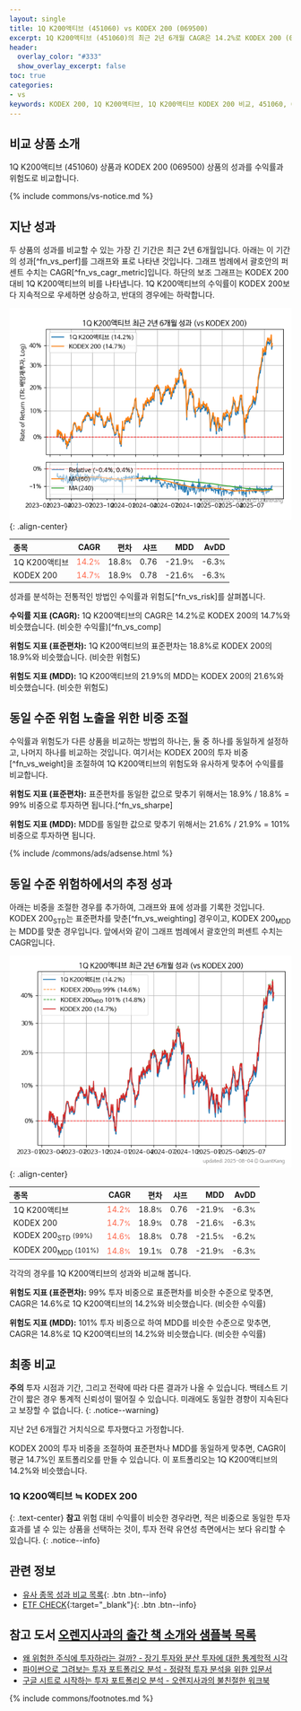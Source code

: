 ```yaml
---
layout: single
title: 1Q K200액티브 (451060) vs KODEX 200 (069500)
excerpt: 1Q K200액티브 (451060)의 최근 2년 6개월 CAGR은 14.2%로 KODEX 200 (069500)의 14.7%와 비슷했습니다.
header:
  overlay_color: "#333"
  show_overlay_excerpt: false
toc: true
categories:
- vs
keywords: KODEX 200, 1Q K200액티브, 1Q K200액티브 KODEX 200 비교, 451060, 069500, 451060 451060 비교
---
```


## 비교 상품 소개


1Q K200액티브 (451060) 상품과 KODEX 200 (069500) 상품의 성과를 수익률과 위험도로 비교합니다.





{% include commons/vs-notice.md %}

## 지난 성과

두 상품의 성과를 비교할 수 있는 가장 긴 기간은 최근 2년 6개월입니다. 아래는 이 기간의 성과[^fn_vs_perf]를 그래프와 표로 나타낸 것입니다.
그래프 범례에서 괄호안의 퍼센트 수치는 CAGR[^fn_vs_cagr_metric]입니다.
하단의 보조 그래프는 KODEX 200 대비 1Q K200액티브의 비를 나타냅니다.
1Q K200액티브의 수익률이 KODEX 200보다 지속적으로 우세하면 상승하고, 반대의 경우에는 하락합니다.

![1Q K200액티브](/vs/images/451060-vs-069500_dual.png){: .align-center}

| **종목** | **CAGR** | **편차** | **샤프** | **MDD** | **AvDD** |
| :------------ | ------: | -----------: | -------: | ------: | -------: |
| 1Q K200액티브 | <span style="color: tomato">14.2<small>%</small></span> | 18.8<small>%</small> | 0.76 | -21.9<small>%</small> | -6.3<small>%</small> |
| KODEX 200 | <span style="color: tomato">14.7<small>%</small></span> | 18.9<small>%</small> | 0.78 | -21.6<small>%</small> | -6.3<small>%</small> |

<!-- more -->


성과를 분석하는 전통적인 방법인 수익률과 위험도[^fn_vs_risk]를 살펴봅니다.

**수익률 지표 (CAGR):** 1Q K200액티브의 CAGR은 14.2%로 KODEX 200의 14.7%와 비슷했습니다. (비슷한 수익률)[^fn_vs_comp]

**위험도 지표 (표준편차):** 1Q K200액티브의 표준편차는 18.8%로 KODEX 200의 18.9%와 비슷했습니다. (비슷한 위험도)

**위험도 지표 (MDD):** 1Q K200액티브의 21.9%의 MDD는 KODEX 200의 21.6%와 비슷했습니다. (비슷한 위험도)



## 동일 수준 위험 노출을 위한 비중 조절

수익률과 위험도가 다른 상품을 비교하는 방법의 하나는, 둘 중 하나를 동일하게 설정하고, 나머지 하나를 비교하는 것입니다.
여기서는 KODEX 200의 투자 비중[^fn_vs_weight]을 조절하여 1Q K200액티브의 위험도와 유사하게 맞추어 수익률를 비교합니다.

**위험도 지표 (표준편차):** 표준편차를 동일한 값으로 맞추기 위해서는 18.9% / 18.8% = 99% 비중으로 투자하면 됩니다.[^fn_vs_sharpe]

**위험도 지표 (MDD):** MDD를 동일한 값으로 맞추기 위해서는 21.6% / 21.9% = 101% 비중으로 투자하면 됩니다.


{% include /commons/ads/adsense.html %}



## 동일 수준 위험하에서의 추정 성과

아래는 비중을 조절한 경우를 추가하여, 그래프와 표에 성과를 기록한 것입니다.
KODEX 200<sub>STD</sub>는 표준편차를 맞춘[^fn_vs_weighting] 경우이고, KODEX 200<sub>MDD</sub>는 MDD를 맞춘 경우입니다.
앞에서와 같이 그래프 범례에서 괄호안의 퍼센트 수치는 CAGR입니다.


![1Q K200액티브](/vs/images/451060-vs-069500.png){: .align-center}



| **종목** | **CAGR** | **편차** | **샤프** | **MDD** | **AvDD** |
| :------------ | ------: | -----------: | -------: | ------: | -------: |
| 1Q K200액티브 | <span style="color: tomato">14.2<small>%</small></span> | 18.8<small>%</small> | 0.76 | -21.9<small>%</small> | -6.3<small>%</small> |
| KODEX 200 | <span style="color: tomato">14.7<small>%</small></span> | 18.9<small>%</small> | 0.78 | -21.6<small>%</small> | -6.3<small>%</small> |
| KODEX 200<sub>STD</sub> <small>(99%)</small> | <span style="color: tomato">14.6<small>%</small></span> | 18.8<small>%</small> | 0.78 | -21.5<small>%</small> | -6.2<small>%</small> |
| KODEX 200<sub>MDD</sub> <small>(101%)</small> | <span style="color: tomato">14.8<small>%</small></span> | 19.1<small>%</small> | 0.78 | -21.9<small>%</small> | -6.3<small>%</small> |



각각의 경우를 1Q K200액티브의 성과와 비교해 봅니다.

**위험도 지표 (표준편차):** 99% 투자 비중으로 표준편차를 비슷한 수준으로 맞추면, CAGR은 14.6%로 1Q K200액티브의 14.2%와 비슷했습니다. (비슷한 수익률)

**위험도 지표 (MDD):** 101% 투자 비중으로 하여 MDD를 비슷한 수준으로 맞추면, CAGR은 14.8%로 1Q K200액티브의 14.2%와 비슷했습니다. (비슷한 수익률)




## 최종 비교

**주의** 투자 시점과 기간, 그리고 전략에 따라 다른 결과가 나올 수 있습니다. 백테스트 기간이 짧은 경우 통계적 신뢰성이 떨어질 수 있습니다. 미래에도 동일한 경향이 지속된다고 보장할 수 없습니다.
{: .notice--warning}

지난 2년 6개월간 거치식으로 투자했다고 가정합니다.

KODEX 200의 투자 비중을 조절하여 표준편차나 MDD를 동일하게 맞추면, CAGR이 평균 14.7%인 포트폴리오를 만들 수 있습니다.
이 포트폴리오는 1Q K200액티브의 14.2%와 비슷했습니다.

### 1Q K200액티브 ≒ KODEX 200
{: .text-center}
**참고** 위험 대비 수익률이 비슷한 경우라면, 적은 비중으로 동일한 투자 효과를 낼 수 있는 상품을 선택하는 것이, 투자 전략 유연성 측면에서는 보다 유리할 수 있습니다.
{: .notice--info}


## 관련 정보

- [유사 종목 성과 비교 목록](/vs/){: .btn .btn--info}
- [ETF CHECK](https://www.etfcheck.co.kr/mobile/etpitem/069500/compare?compCode%5B%5D=451060){:target="_blank"}{: .btn .btn--info}


## 참고 도서 [오렌지사과의 출간 책 소개와 샘플북 목록](https://kongdori.tistory.com/691)

- [왜 위험한 주식에 투자하라는 걸까? - 장기 투자와 분산 투자에 대한 통계학적 시각](https://kongdori.tistory.com/421)
- [파이썬으로 그려보는 투자 포트폴리오 분석  - 정량적 투자 분석을 위한 입문서](https://kongdori.tistory.com/643)
- [구글 시트로 시작하는 투자 포트폴리오 분석 - 오렌지사과의 불친절한 워크북](https://kongdori.tistory.com/449)

{% include commons/footnotes.md %}